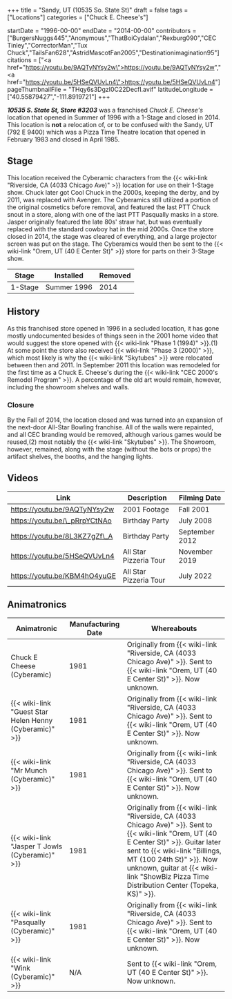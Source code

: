 +++
title = "Sandy, UT (10535 So. State St)"
draft = false
tags = ["Locations"]
categories = ["Chuck E. Cheese's"]


startDate = "1996-00-00"
endDate = "2014-00-00"
contributors = ["BurgersNuggs445","Anonymous","ThatBoiCydalan","Rexburg090","CEC Tinley","CorrectorMan","Tux Chuck","TailsFan628","AstridMascotFan2005","Destinationimagination95"]
citations = ["<a href=\"https://youtu.be/9AQTyNYsy2w\">https://youtu.be/9AQTyNYsy2w</a>","<a href=\"https://youtu.be/5HSeQVUvLn4\">https://youtu.be/5HSeQVUvLn4</a>"]
pageThumbnailFile = "THqy6s3DgzI0C22DecfI.avif"
latitudeLongitude = ["40.55879427","-111.8919721"]
+++

***10535 S. State St, Store #3203*** was a franchised *Chuck E. Cheese's* location that opened in Summer of 1996 with a 1-Stage and closed in 2014. This location is **not** a relocation of, or to be confused with the Sandy, UT (792 E 9400) which was a Pizza Time Theatre location that opened in February 1983 and closed in April 1985.

## Stage

This location received the Cyberamic characters from the {{< wiki-link "Riverside, CA (4033 Chicago Ave)" >}} location for use on their 1-Stage show. Chuck later got Cool Chuck in the 2000s, keeping the derby, and by 2011, was replaced with Avenger. The Cyberamics still utilized a portion of the original cosmetics before removal, and featured the last PTT Chuck snout in a store, along with one of the last PTT Pasqually masks in a store. Jasper originally featured the late 80s' straw hat, but was eventually replaced with the standard cowboy hat in the mid 2000s. Once the store closed in 2014, the stage was cleared of everything, and a large projector screen was put on the stage. The Cyberamics would then be sent to the {{< wiki-link "Orem, UT (40 E Center St)" >}} store for parts on their 3-Stage show.

| Stage   | Installed   | Removed |
|---------|-------------|---------|
| 1-Stage | Summer 1996 | 2014    |

## History

As this franchised store opened in 1996 in a secluded location, it has gone mostly undocumented besides of things seen in the 2001 home video that would suggest the store opened with {{< wiki-link "Phase 1 (1994)" >}}.(1) At some point the store also received {{< wiki-link "Phase 3 (2000)" >}}, which most likely is why the {{< wiki-link "Skytubes" >}} were relocated between then and 2011. In September 2011 this location was remodeled for the first time as a Chuck E. Cheese's during the {{< wiki-link "CEC 2000's Remodel Program" >}}. A percentage of the old art would remain, however, including the showroom shelves and walls.

### Closure

By the Fall of 2014, the location closed and was turned into an expansion of the next-door All-Star Bowling franchise. All of the walls were repainted, and all CEC branding would be removed, although various games would be reused,(2) most notably the {{< wiki-link "Skytubes" >}}. The Showroom, however, remained, along with the stage (without the bots or props) the artifact shelves, the booths, and the hanging lights.

## Videos

| Link                          | Description            | Filming Date   |
|-------------------------------|------------------------|----------------|
| https://youtu.be/9AQTyNYsy2w  | 2001 Footage           | Fall 2001      |
| https://youtu.be/\_pRrpYCtNAo | Birthday Party         | July 2008      |
| https://youtu.be/8L3KZ7gZf\_A | Birthday Party         | September 2012 |
| https://youtu.be/5HSeQVUvLn4  | All Star Pizzeria Tour | November 2019  |
| https://youtu.be/KBM4hO4yuGE  | All Star Pizzeria Tour | July 2022      |

## Animatronics

| Animatronic                                                  | Manufacturing Date | Whereabouts                                                                                                                                                                                                                                                                                                               |
|--------------------------------------------------------------|--------------------|---------------------------------------------------------------------------------------------------------------------------------------------------------------------------------------------------------------------------------------------------------------------------------------------------------------------------|
| Chuck E Cheese (Cyberamic)                                   | 1981               | Originally from {{< wiki-link "Riverside, CA (4033 Chicago Ave)" >}}. Sent to {{< wiki-link "Orem, UT (40 E Center St)" >}}. Now unknown.                                                                                                                                                                     |
| {{< wiki-link "Guest Star Helen Henny (Cyberamic)" >}} | 1981               | Originally from {{< wiki-link "Riverside, CA (4033 Chicago Ave)" >}}. Sent to {{< wiki-link "Orem, UT (40 E Center St)" >}}. Now unknown.                                                                                                                                                                     |
| {{< wiki-link "Mr Munch (Cyberamic)" >}}               | 1981               | Originally from {{< wiki-link "Riverside, CA (4033 Chicago Ave)" >}}. Sent to {{< wiki-link "Orem, UT (40 E Center St)" >}}. Now unknown.                                                                                                                                                                     |
| {{< wiki-link "Jasper T Jowls (Cyberamic)" >}}         | 1981               | Originally from {{< wiki-link "Riverside, CA (4033 Chicago Ave)" >}}. Sent to {{< wiki-link "Orem, UT (40 E Center St)" >}}. Guitar later sent to {{< wiki-link "Billings, MT (100 24th St)" >}}. Now unknown, guitar at {{< wiki-link "ShowBiz Pizza Time Distribution Center (Topeka, KS)" >}}. |
| {{< wiki-link "Pasqually (Cyberamic)" >}}              | 1981               | Originally from {{< wiki-link "Riverside, CA (4033 Chicago Ave)" >}}. Sent to {{< wiki-link "Orem, UT (40 E Center St)" >}}. Now unknown.                                                                                                                                                                     |
| {{< wiki-link "Wink (Cyberamic)" >}}                   | N/A                | Sent to {{< wiki-link "Orem, UT (40 E Center St)" >}}. Now unknown.                                                                                                                                                                                                                                                 |